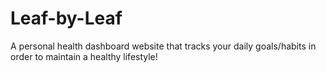# Leaf-by-Leaf
A personal health dashboard website that tracks your daily goals/habits in order to maintain a healthy lifestyle!
